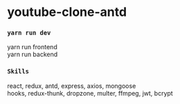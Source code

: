 # youtube-clone-antd

### `yarn run dev`

yarn run frontend<br />
yarn run backend<br />

### `Skills`

react, redux, antd, express, axios, mongoose <br />
hooks, redux-thunk, dropzone, multer, ffmpeg, jwt, bcrypt
